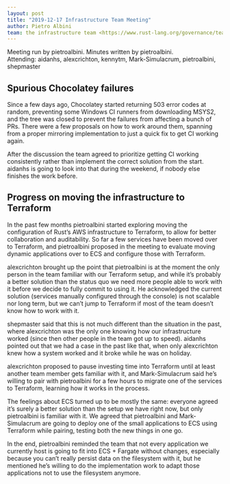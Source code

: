 ```yaml
---
layout: post
title: "2019-12-17 Infrastructure Team Meeting"
author: Pietro Albini
team: the infrastructure team <https://www.rust-lang.org/governance/teams/operations#infra>
---
```


Meeting run by pietroalbini. Minutes written by pietroalbini.  
Attending: aidanhs, alexcrichton, kennytm, Mark-Simulacrum, pietroalbini,
shepmaster

## Spurious Chocolatey failures

Since a few days ago, Chocolatey started returning 503 error codes at random,
preventing some Windows CI runners from downloading MSYS2, and the tree was
closed to prevent the failures from affecting a bunch of PRs. There were a few
proposals on how to work around them, spanning from a proper mirroring
implementation to just a quick fix to get CI working again.

After the discussion the team agreed to prioritize getting CI working
consistently rather than implement the correct solution from the start. aidanhs
is going to look into that during the weekend, if nobody else finishes the work
before.

## Progress on moving the infrastructure to Terraform

In the past few months pietroalbini started exploring moving the configuration
of Rust’s AWS infrastructure to Terraform, to allow for better collaboration
and auditability. So far a few services have been moved over to Terraform, and
pietroalbini proposed in the meeting to evaluate moving dynamic applications
over to ECS and configure those with Terraform.

alexcrichton brought up the point that pietroalbini is at the moment the only
person in the team familiar with our Terraform setup, and while it’s probably a
better solution than the status quo we need more people able to work with it
before we decide to fully commit to using it. He acknowledged the current
solution (services manually configured through the console) is not scalable nor
long term, but we can’t jump to Terraform if most of the team doesn’t know how
to work with it.

shepmaster said that this is not much different than the situation in the past,
where alexcrichton was the only one knowing how our infrastructure worked
(since then other people in the team got up to speed). aidanhs pointed out that
we had a case in the past like that, when only alexcrichton knew how a system
worked and it broke while he was on holiday.

alexcrichton proposed to pause investing time into Terraform until at least
another team member gets familiar with it, and Mark-Simulacrum said he’s
willing to pair with pietroalbini for a few hours to migrate one of the
services to Terraform, learning how it works in the process.

The feelings about ECS turned up to be mostly the same: everyone agreed it’s
surely a better solution than the setup we have right now, but only
pietroalbini is familiar with it. We agreed that pietroalbini and
Mark-Simulacrum are going to deploy one of the small applications to ECS using
Terraform while pairing, testing both the new things in one go.

In the end, pietroalbini reminded the team that not every application we
currently host is going to fit into ECS + Fargate without changes, especially
because you can’t really persist data on the filesystem with it, but he
mentioned he’s willing to do the implementation work to adapt those
applications not to use the filesystem anymore.
